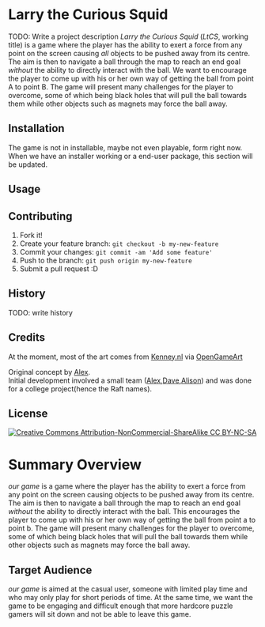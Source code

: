 # Larry the Curious Squid

TODO: Write a project description
_Larry the Curious Squid_ (_LtCS_, working title) is a game where the player has the ability to exert a force from any point on the screen causing _all_ objects to be pushed away from its centre. The aim is then to navigate a ball through the map to reach an end goal _without_ the ability to directly interact with the ball. We want to encourage the player to come up with his or her own way of getting the ball from point A to point B. The game will present many challenges for the player to overcome, some of which being black holes that will pull the ball towards them while other objects such as magnets may force the ball away.

## Installation

The game is not in installable, maybe not even playable, form right now.
When we have an installer working or a end-user package, this section will be updated.

## Usage


## Contributing

1. Fork it!
2. Create your feature branch: `git checkout -b my-new-feature`
3. Commit your changes: `git commit -am 'Add some feature'`
4. Push to the branch: `git push origin my-new-feature`
5. Submit a pull request :D

## History

TODO: write history

## Credits

At the moment, most of the art comes from [Kenney.nl](http://kenney.nl/) via [OpenGameArt](http://opengameart.org/users/kenney)

Original concept by [Alex].  
Initial development involved a small team ([Alex],[Dave],[Alison]) and was done for a college project(hence the Raft names).

## License

[![Creative Commons Attribution-NonCommercial-ShareAlike CC BY-NC-SA]()](http://creativecommons.org/licenses/by-nc-sa/4.0/)

Summary Overview
================
_our game_ is a game where the player has the ability to exert a force from any point on the screen causing objects to be pushed away from its centre. The aim is then to navigate a ball through the map to reach an end goal _without_ the ability to directly interact with the ball. This encourages the player to come up with his or her own way of getting the ball from point a to point b. The game will present many challenges for the player to overcome, some of which being black holes that will pull the ball towards them while other objects such as magnets may force the ball away.

Target Audience
----------------
_our game_ is aimed at the casual user, someone with limited play time and who may only play for short periods of time. At the same time, we want the game to be engaging and difficult enough that more hardcore puzzle gamers will sit down and not be able to leave this game.

[Alex]:http://alexmeuer.com
[Dave]:https://github.com/DaveMold
[Alison]:https://github.com/Alycen
[License Image]:(../blob/master/License.png)

